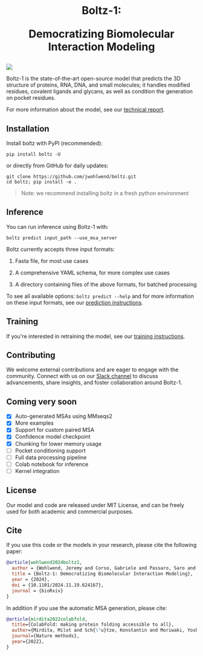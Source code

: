 <h1 align="center">Boltz-1:

Democratizing Biomolecular Interaction Modeling
</h1>

![](docs/boltz1_pred_figure.png)

Boltz-1 is the state-of-the-art open-source model that predicts the 3D structure of proteins, RNA, DNA, and small molecules; it handles modified residues, covalent ligands and glycans, as well as condition the generation on pocket residues. 

For more information about the model, see our [technical report](https://doi.org/10.1101/2024.11.19.624167).

## Installation
Install boltz with PyPI (recommended):

```
pip install boltz -U
```

or directly from GitHub for daily updates:

```
git clone https://github.com/jwohlwend/boltz.git
cd boltz; pip install -e .
```
> Note: we recommend installing boltz in a fresh python environment

## Inference

You can run inference using Boltz-1 with:

```
boltz predict input_path --use_msa_server
```

Boltz currently accepts three input formats:

1. Fasta file, for most use cases

2. A comprehensive YAML schema, for more complex use cases

3. A directory containing files of the above formats, for batched processing

To see all available options: `boltz predict --help` and for more information on these input formats, see our [prediction instructions](docs/prediction.md).

## Training

If you're interested in retraining the model, see our [training instructions](docs/training.md).

## Contributing

We welcome external contributions and are eager to engage with the community. Connect with us on our [Slack channel](https://join.slack.com/t/boltz-community/shared_invite/zt-2uexwkemv-Tqt9E747hVkE0VOWlgOcIw) to discuss advancements, share insights, and foster collaboration around Boltz-1.

## Coming very soon

- [x] Auto-generated MSAs using MMseqs2
- [x] More examples
- [x] Support for custom paired MSA
- [x] Confidence model checkpoint
- [x] Chunking for lower memory usage
- [ ] Pocket conditioning support
- [ ] Full data processing pipeline
- [ ] Colab notebook for inference
- [ ] Kernel integration

## License

Our model and code are released under MIT License, and can be freely used for both academic and commercial purposes.


## Cite

If you use this code or the models in your research, please cite the following paper:

```bibtex
@article{wohlwend2024boltz1,
  author = {Wohlwend, Jeremy and Corso, Gabriele and Passaro, Saro and Reveiz, Mateo and Leidal, Ken and Swiderski, Wojtek and Portnoi, Tally and Chinn, Itamar and Silterra, Jacob and Jaakkola, Tommi and Barzilay, Regina},
  title = {Boltz-1: Democratizing Biomolecular Interaction Modeling},
  year = {2024},
  doi = {10.1101/2024.11.19.624167},
  journal = {bioRxiv}
}
```

In addition if you use the automatic MSA generation, please cite:

```bibtex
@article{mirdita2022colabfold,
  title={ColabFold: making protein folding accessible to all},
  author={Mirdita, Milot and Sch{\"u}tze, Konstantin and Moriwaki, Yoshitaka and Heo, Lim and Ovchinnikov, Sergey and Steinegger, Martin},
  journal={Nature methods},
  year={2022},
}
```
